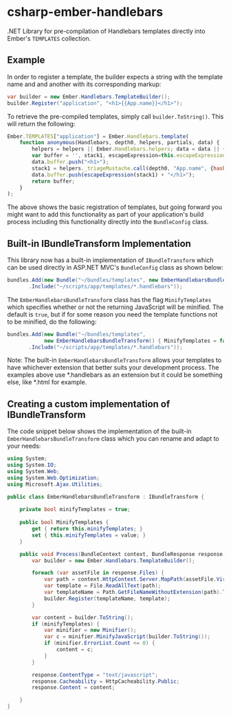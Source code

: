 csharp-ember-handlebars
=======================

.NET Library for pre-compilation of Handlebars templates directly into Ember's `TEMPLATES` collection. 

## Example

In order to register a template, the builder expects a string with the template name and and another 
with its corresponding markup:

```csharp
var builder = new Ember.Handlebars.TemplateBuilder();
builder.Register("application", "<h1>{{App.name}}</h1>");
```

To retrieve the pre-compiled templates, simply call `builder.ToString()`. This will return the following:     

```javascript
Ember.TEMPLATES["application"] = Ember.Handlebars.template(
    function anonymous(Handlebars, depth0, helpers, partials, data) {
        helpers = helpers || Ember.Handlebars.helpers; data = data || {};
        var buffer = '', stack1, escapeExpression=this.escapeExpression;
        data.buffer.push("<h1>");
        stack1 = helpers._triageMustache.call(depth0, "App.name", {hash:{},contexts:[depth0],data:data});
        data.buffer.push(escapeExpression(stack1) + "</h1>");
        return buffer;
    }
);
```

The above shows the basic registration of templates, but going forward you might want to add this functionality 
as part of your application's build process including this functionality directly into the `BundleConfig` class.

## Built-in IBundleTransform Implementation
This library now has a built-in implementation of `IBundleTransform` which can be used directly in ASP.NET MVC's 
`BundleConfig` class as shown below:

```csharp
bundles.Add(new Bundle("~/bundles/templates", new EmberHandlebarsBundleTransform())
       .Include("~/scripts/app/templates/*.handlebars"));
```

The `EmberHandlebarsBundleTransform` class has the flag `MinifyTemplates` which specifies whether or not the returning 
JavaScript will be minified. The default is `true`, but if for some reason you need the template functions not to be 
minified, do the following:

```csharp
bundles.Add(new Bundle("~/bundles/templates", 
            new EmberHandlebarsBundleTransform() { MinifyTemplates = false })
       .Include("~/scripts/app/templates/*.handlebars"));
```

Note: The built-in `EmberHandlebarsBundleTransform` allows your templates to have whichever extension 
that better suits your development process. The examples above use *.handlebars as an extension but it could be 
something else, like *.html for example.

## Creating a custom implementation of IBundleTransform
The code snippet below shows the implementation of the built-in `EmberHandlebarsBundleTransform` class which you can 
rename and adapt to your needs:

```csharp
using System;
using System.IO;
using System.Web;
using System.Web.Optimization;
using Microsoft.Ajax.Utilities;

public class EmberHandlebarsBundleTransform : IBundleTransform {
    
    private bool minifyTemplates = true;
    
    public bool MinifyTemplates {
        get { return this.minifyTemplates; }
        set { this.minifyTemplates = value; }
    }

    public void Process(BundleContext context, BundleResponse response) {
        var builder = new Ember.Handlebars.TemplateBuilder();

        foreach (var assetFile in response.Files) {
            var path = context.HttpContext.Server.MapPath(assetFile.VirtualPath);
            var template = File.ReadAllText(path);
            var templateName = Path.GetFileNameWithoutExtension(path).ToCamelCase();                
            builder.Register(templateName, template);
        }

        var content = builder.ToString();
        if (minifyTemplates) {
            var minifier = new Minifier();
            var c = minifier.MinifyJavaScript(builder.ToString());
            if (minifier.ErrorList.Count <= 0) {
                content = c;
            }
        }

        response.ContentType = "text/javascript";
        response.Cacheability = HttpCacheability.Public;
        response.Content = content;

    }
}
```

